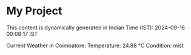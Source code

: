 # My Project

This content is dynamically generated in Indian Time (IST): 2024-09-16 00:08:17 IST


Current Weather in Coimbatore:
Temperature: 24.88 °C
Condition: mist
